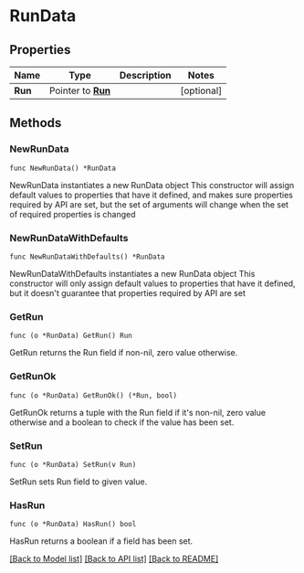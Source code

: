 # RunData

## Properties

Name | Type | Description | Notes
------------ | ------------- | ------------- | -------------
**Run** | Pointer to [**Run**](Run.md) |  | [optional] 

## Methods

### NewRunData

`func NewRunData() *RunData`

NewRunData instantiates a new RunData object
This constructor will assign default values to properties that have it defined,
and makes sure properties required by API are set, but the set of arguments
will change when the set of required properties is changed

### NewRunDataWithDefaults

`func NewRunDataWithDefaults() *RunData`

NewRunDataWithDefaults instantiates a new RunData object
This constructor will only assign default values to properties that have it defined,
but it doesn't guarantee that properties required by API are set

### GetRun

`func (o *RunData) GetRun() Run`

GetRun returns the Run field if non-nil, zero value otherwise.

### GetRunOk

`func (o *RunData) GetRunOk() (*Run, bool)`

GetRunOk returns a tuple with the Run field if it's non-nil, zero value otherwise
and a boolean to check if the value has been set.

### SetRun

`func (o *RunData) SetRun(v Run)`

SetRun sets Run field to given value.

### HasRun

`func (o *RunData) HasRun() bool`

HasRun returns a boolean if a field has been set.


[[Back to Model list]](../README.md#documentation-for-models) [[Back to API list]](../README.md#documentation-for-api-endpoints) [[Back to README]](../README.md)


